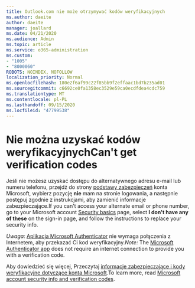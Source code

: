 ```yaml
---
title: Outlook.com nie może otrzymywać kodów weryfikacyjnych
ms.author: daeite
author: daeite
manager: joallard
ms.date: 04/21/2020
ms.audience: Admin
ms.topic: article
ms.service: o365-administration
ms.custom:
- "1005"
- "8000060"
ROBOTS: NOINDEX, NOFOLLOW
localization_priority: Normal
ms.openlocfilehash: 180e2f6af99c22f85bb9f2effaac1bd7b235ad01
ms.sourcegitcommit: c6692ce0fa1358ec3529e59ca0ecdfdea4cdc759
ms.translationtype: MT
ms.contentlocale: pl-PL
ms.lasthandoff: 09/15/2020
ms.locfileid: "47799538"
---
```

# <a name="cant-get-verification-codes"></a><span data-ttu-id="414a7-102">Nie można uzyskać kodów weryfikacyjnych</span><span class="sxs-lookup"><span data-stu-id="414a7-102">Can't get verification codes</span></span>

<span data-ttu-id="414a7-103">Jeśli nie możesz uzyskać dostępu do alternatywnego adresu e-mail lub numeru telefonu, przejdź do strony [podstawy zabezpieczeń](https://account.microsoft.com/security) konta Microsoft, wybierz pozycję **nie** mam na stronie logowania, a następnie postępuj zgodnie z instrukcjami, aby zamienić informacje zabezpieczające.</span><span class="sxs-lookup"><span data-stu-id="414a7-103">If you can't access your alternate email or phone number, go to your Microsoft account [Security basics](https://account.microsoft.com/security) page, select **I don't have any of these** on the sign-in page, and follow the instructions to replace your security info.</span></span>

<span data-ttu-id="414a7-104">*Uwaga:* [Aplikacja Microsoft Authenticator](https://go.microsoft.com/fwlink/?linkid=2016117) nie wymaga połączenia z Internetem, aby przekazać Ci kod weryfikacyjny.</span><span class="sxs-lookup"><span data-stu-id="414a7-104">*Note:* The [Microsoft Authenticator app](https://go.microsoft.com/fwlink/?linkid=2016117) does not require an internet connection to provide you with a verification code.</span></span>

<span data-ttu-id="414a7-105">Aby dowiedzieć się więcej, Przeczytaj [informacje zabezpieczające i kody weryfikacyjne dotyczące konta Microsoft](https://support.microsoft.com/help/12428/).</span><span class="sxs-lookup"><span data-stu-id="414a7-105">To learn more, read [Microsoft account security info and verification codes](https://support.microsoft.com/help/12428/).</span></span>